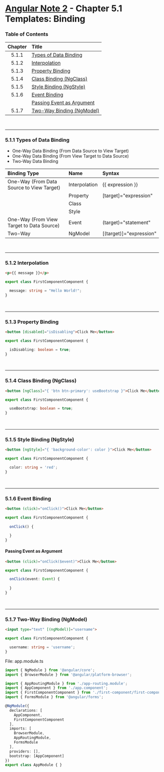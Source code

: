 # [Angular Note 2](../README.md) - Chapter 5.1 Templates: Binding

### Table of Contents
| Chapter | Title |
| :-: | :- |
| 5.1.1 | [Types of Data Binding](#511-types-of-data-binding) |
| 5.1.2 | [Interpolation](#512-interpolation) |
| 5.1.3 | [Property Binding](#513-property-binding) |
| 5.1.4 | [Class Binding (NgClass)](#514-class-binding-ngclass) |
| 5.1.5 | [Style Binding (NgStyle)](#515-style-binding-ngstyle) |
| 5.1.6 | [Event Binding](#516-event-binding) |
| | [Passing Event as Argument](#passing-event-as-argument) |
| 5.1.7 | [Two-Way Binding (NgModel)](#517-two-way-binding-ngmodel) |

<br>
<hr>

### 5.1.1 Types of Data Binding
- One-Way Data Binding (From Data Source to View Target)
- One-Way Data Binding (From View Target to Data Source)
- Two-Way Data Binding

| Binding Type | Name | Syntax |
| :- | :- | :- |
| One-Way (From Data Source to View Target) | Interpolation | {{ expression }} |
| | Property | [target]="expression" |
| | Class | |
| | Style | |
| One-Way (From View Target to Data Source) | Event | (target)="statement" |
| Two-Way | NgModel | [(target)]="expression" |

<br>
<hr>

### 5.1.2 Interpolation
```html
<p>{{ message }}</p>
```
```ts
export class FirstComponentComponent {

  message: string = "Hello World!";
}
```

<br>
<hr>

### 5.1.3 Property Binding
```html
<button [disabled]="isDisabling">Click Me</button>
```
```ts
export class FirstComponentComponent {

  isDisabling: boolean = true;
}
```

<br>
<hr>

### 5.1.4 Class Binding (NgClass)
```html
<button [ngClass]="{ 'btn btn-primary': useBootstrap }">Click Me</button>
```
```ts
export class FirstComponentComponent {

  useBootstrap: boolean = true;
}
```

<br>
<hr>

### 5.1.5 Style Binding (NgStyle)
```html
<button [ngStyle]="{ 'background-color': color }">Click Me</button>
```
```ts
export class FirstComponentComponent {

  color: string = 'red';
}
```

<br>
<hr>

### 5.1.6 Event Binding
```html
<button (click)="onClick()">Click Me</button>
```
```ts
export class FirstComponentComponent {
  
  onClick() {

  }
}
```

#### Passing Event as Argument
```html
<button (click)="onClick($event)">Click Me</button>
```
```ts
export class FirstComponentComponent {

  onClick(event: Event) {
    
  }
}
```

<br>
<hr>

### 5.1.7 Two-Way Binding (NgModel)
```html
<input type="text" [(ngModel)]="username">
```
```ts
export class FirstComponentComponent {

  username: string = 'username';
}
```

File: app.module.ts
```ts
import { NgModule } from '@angular/core';
import { BrowserModule } from '@angular/platform-browser';

import { AppRoutingModule } from './app-routing.module';
import { AppComponent } from './app.component';
import { FirstComponentComponent } from './first-component/first-component.component';
import { FormsModule } from '@angular/forms';

@NgModule({
  declarations: [
    AppComponent,
    FirstComponentComponent
  ],
  imports: [
    BrowserModule,
    AppRoutingModule,
    FormsModule
  ],
  providers: [],
  bootstrap: [AppComponent]
})
export class AppModule { }
```

